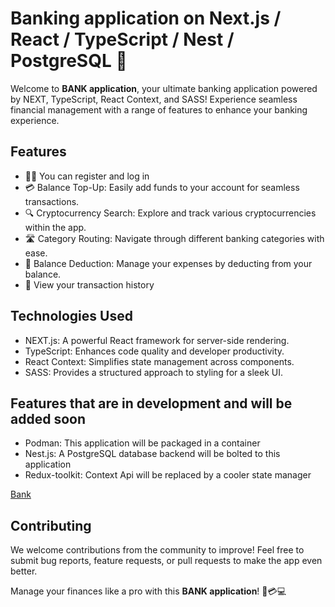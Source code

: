# Banking application on Next.js / React / TypeScript / Nest / PostgreSQL 🏦

Welcome to **BANK application**, your ultimate banking application powered by NEXT, TypeScript, React Context, and SASS! Experience seamless financial management with a range of features to enhance your banking experience.

## Features
- 👨‍💻 You can register and log in 
- 💳 Balance Top-Up: Easily add funds to your account for seamless transactions.
- 🔍 Cryptocurrency Search: Explore and track various cryptocurrencies within the app.
- 🛣️ Category Routing: Navigate through different banking categories with ease.
- 💸 Balance Deduction: Manage your expenses by deducting from your balance.
- 🛒 View your transaction history
## Technologies Used

- NEXT.js: A powerful React framework for server-side rendering.
- TypeScript: Enhances code quality and developer productivity.
- React Context: Simplifies state management across components.
- SASS: Provides a structured approach to styling for a sleek UI.
  
## Features that are in development and will be added soon
- Podman: This application will be packaged in a container
- Nest.js: A PostgreSQL database backend will be bolted to this application
- Redux-toolkit: Context Api will be replaced by a cooler state manager

[Bank]([https://github.com/Petrochenk0/bank-app/issues/2#issue-2583896254](https://github.com/user-attachments/assets/6473d066-2b13-4c3f-b131-3f14826b970d))

## Contributing

We welcome contributions from the community to improve! Feel free to submit bug reports, feature requests, or pull requests to make the app even better.

Manage your finances like a pro with this **BANK application**! 🚀💳💻
